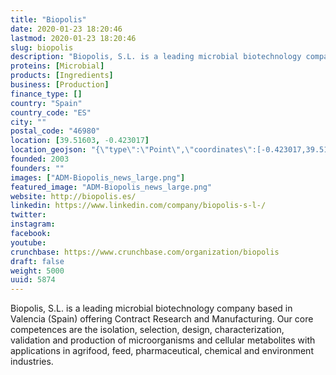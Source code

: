 ```yaml
---
title: "Biopolis"
date: 2020-01-23 18:20:46
lastmod: 2020-01-23 18:20:46
slug: biopolis
description: "Biopolis, S.L. is a leading microbial biotechnology company based in Valencia (Spain) offering Contract Research and Manufacturing. Our core competences are the isolation, selection, design, characterization, validation and production of microorganisms and cellular metabolites with applications in agrifood, feed, pharmaceutical, chemical and environment industries."
proteins: [Microbial]
products: [Ingredients]
business: [Production]
finance_type: []
country: "Spain"
country_code: "ES"
city: ""
postal_code: "46980"
location: [39.51603, -0.423017]
location_geojson: "{\"type\":\"Point\",\"coordinates\":[-0.423017,39.51603]}"
founded: 2003
founders: ""
images: ["ADM-Biopolis_news_large.png"]
featured_image: "ADM-Biopolis_news_large.png"
website: http://biopolis.es/
linkedin: https://www.linkedin.com/company/biopolis-s-l-/
twitter: 
instagram: 
facebook: 
youtube: 
crunchbase: https://www.crunchbase.com/organization/biopolis
draft: false
weight: 5000
uuid: 5874
---
```

Biopolis, S.L. is a leading microbial biotechnology company based in Valencia (Spain) offering Contract Research and Manufacturing. Our core competences are the isolation, selection, design, characterization, validation and production of microorganisms and cellular metabolites with applications in agrifood, feed, pharmaceutical, chemical and environment industries.
